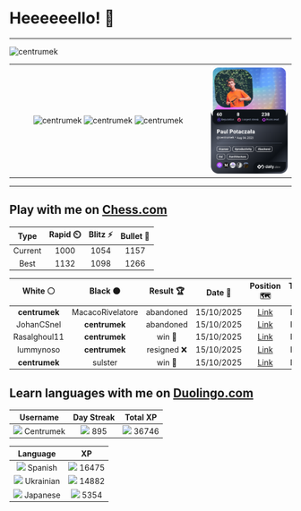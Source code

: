 # Heeeeeello! 👋

----

<div>
    <img
        src="https://komarev.com/ghpvc/?username=centrumek&label=visitors&color=0e75b6&style=flat"
        alt="centrumek"
    />
</div>

<table>
  <tbody>
    <tr>
      <td align="center" width="70%" colspan="2">
        <img 
            src="https://github-readme-stats.vercel.app/api?username=centrumek&show_icons=true&count_private=true&theme=dark&hide_border=true&hide=issues,contribs&bg_color=00000000"
            alt="centrumek"
          />
        <img
            src="https://github-readme-stats.vercel.app/api/top-langs/?username=centrumek&layout=compact&hide_border=true&theme=dark&bg_color=00000000&langs_count=6&exclude_repo=air-statistic-app"
            alt="centrumek"
        />
        <img 
            src="https://github-readme-streak-stats.herokuapp.com?user=centrumek&theme=dark&hide_border=true&background=FFFFFF00"
            alt="centrumek"
        />
      </td>
      <td width="30%" rowspan="2">
        <a href="https://app.daily.dev/centrumek">
          <img
            src="./devcard.png"
            alt="centrumek"
          />
        </a>
      </td>
    </tr>
  </tbody>
</table>

---

## Play with me on [Chess.com](https://www.chess.com/member/centrumek)

<div align="center">
<!--START_SECTION:chessStats-->
<!-- Automatically generated with https://github.com/Balastrong/chess-stats-action -->

| Type | Rapid ⏲️ | Blitz ⚡ | Bullet 🔫 |
|:---:|:---:|:---:|:---:|
| Current | 1000 | 1054 | 1157 |
| Best | 1132 | 1098 | 1266 |

| White ⚪ | Black ⚫ | Result 🏆 | Date 📅 | Position 🗺️ | Type 🕕 |
|:---:|:---:|:---:|:---:|:---:|:---:|
| **centrumek** | MacacoRivelatore | abandoned  | 15/10/2025 | <a href="http://www.ee.unb.ca/cgi-bin/tervo/fen.pl?select=2k5/1pp2pp1/p3p1p1/3p1nP1/3P1P2/PPB1P1rK/8/8 w - - 2 31">Link</a> | Blitz |
| JohanCSnel | **centrumek** | abandoned  | 15/10/2025 | <a href="http://www.ee.unb.ca/cgi-bin/tervo/fen.pl?select=1n3b1r/4pk2/1n5p/1p1P4/4P3/8/1PQ3PP/R1B2RK1 b - - 1 20">Link</a> | Blitz |
| Rasalghoul11 | **centrumek** | win 🥇 | 15/10/2025 | <a href="http://www.ee.unb.ca/cgi-bin/tervo/fen.pl?select=3k4/8/3b4/pp5p/8/P1rK4/8/8 w - - 2 54">Link</a> | Blitz |
| lummynoso | **centrumek** | resigned ❌ | 15/10/2025 | <a href="http://www.ee.unb.ca/cgi-bin/tervo/fen.pl?select=8/8/8/1kp5/1pR2PBp/1P5P/6P1/6K1 b - f3 0 41">Link</a> | Blitz |
| **centrumek** | sulster | win 🥇 | 15/10/2025 | <a href="http://www.ee.unb.ca/cgi-bin/tervo/fen.pl?select=2k1b3/5r2/p1p1pB2/Pp1pP2K/1P1P4/5B2/8/3R4 b - - 0 40">Link</a> | Blitz |

<!--END_SECTION:chessStats-->
</div>

## Learn languages with me on [Duolingo.com](https://www.duolingo.com/profile/Centrumek)

<div align="center">
<!--START_SECTION:duolingoStats-->
<!-- Automatically generated with https://github.com/centrumek/duolingo-readme-stats-->

| Username | Day Streak | Total XP |
|:---:|:---:|:---:|
| <img src="https://raw.githubusercontent.com/centrumek/duolingo-readme-stats/main/assets/duolingo.png" height="12"> Centrumek | <img src="https://raw.githubusercontent.com/centrumek/duolingo-readme-stats/main/assets/streakinactive.svg" height="12"> 895 | <img src="https://raw.githubusercontent.com/centrumek/duolingo-readme-stats/main/assets/xp.svg" height="12"> 36746 |

| Language | XP |
|:---:|:---:|
| <img src="https://raw.githubusercontent.com/centrumek/duolingo-readme-stats/main/assets/langs/spanish.svg" height="12"> Spanish | <img src="https://raw.githubusercontent.com/centrumek/duolingo-readme-stats/main/assets/xp.svg" height="12"> 16475 |
| <img src="https://raw.githubusercontent.com/centrumek/duolingo-readme-stats/main/assets/langs/ukrainian.svg" height="12"> Ukrainian | <img src="https://raw.githubusercontent.com/centrumek/duolingo-readme-stats/main/assets/xp.svg" height="12"> 14882 |
| <img src="https://raw.githubusercontent.com/centrumek/duolingo-readme-stats/main/assets/langs/japanese.svg" height="12"> Japanese | <img src="https://raw.githubusercontent.com/centrumek/duolingo-readme-stats/main/assets/xp.svg" height="12"> 5354 |

<!--END_SECTION:duolingoStats-->
</div>
<!--
**centrumek/centrumek** is a ✨ _special_ ✨ repository because its `README.md` (this file) appears on your GitHub profile.

Here are some ideas to get you started:

- 🔭 I’m currently working on ...
- 🌱 I’m currently learning ...
- 👯 I’m looking to collaborate on ...
- 🤔 I’m looking for help with ...
- 💬 Ask me about ...
- 📫 How to reach me: ...
- 😄 Pronouns: ...
- ⚡ Fun fact: ...
-->

